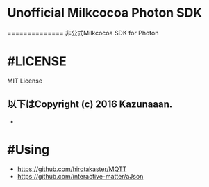 # Unofficial Milkcocoa Photon SDK
==============
非公式Milkcocoa SDK for Photon

#LICENSE
==============
MIT License

以下はCopyright (c) 2016 Kazunaaan.
- 
- 

#Using
==============
- https://github.com/hirotakaster/MQTT 
- https://github.com/interactive-matter/aJson

